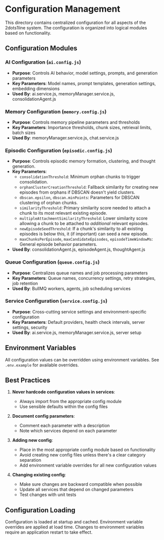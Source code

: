 # Configuration Management

This directory contains centralized configuration for all aspects of the 2dots1line system. The configuration is organized into logical modules based on functionality.

## Configuration Modules

### AI Configuration (`ai.config.js`)
- **Purpose**: Controls AI behavior, model settings, prompts, and generation parameters
- **Key Parameters**: Model names, prompt templates, generation settings, embedding dimensions
- **Used By**: ai.service.js, memoryManager.service.js, consolidationAgent.js

### Memory Configuration (`memory.config.js`)
- **Purpose**: Controls memory pipeline parameters and thresholds
- **Key Parameters**: Importance thresholds, chunk sizes, retrieval limits, batch sizes
- **Used By**: memoryManager.service.js, chat.service.js

### Episodic Configuration (`episodic.config.js`)
- **Purpose**: Controls episodic memory formation, clustering, and thought generation.
- **Key Parameters**: 
  - `consolidationThreshold`: Minimum orphan chunks to trigger consolidation.
  - `orphanClusterCreationThreshold`: Fallback similarity for creating new episodes from orphans if DBSCAN doesn't yield clusters.
  - `dbscan.epsilon`, `dbscan.minPoints`: Parameters for DBSCAN clustering of orphan chunks.
  - `similarityThreshold`: Primary similarity score needed to attach a chunk to its most relevant existing episode.
  - `multipleAttachmentSimilarityThreshold`: Lower similarity score allowing a chunk to be attached to *additional* relevant episodes.
  - `newEpisodeSeedThreshold`: If a chunk's similarity to all existing episodes is below this, it (if important) can seed a new episode.
  - `maxChunksPerEpisode`, `maxCandidateEpisodes`, `episodeTimeWindowMs`: General episode behavior parameters.
- **Used By**: consolidationAgent.js, episodeAgent.js, thoughtAgent.js

### Queue Configuration (`queue.config.js`)
- **Purpose**: Centralizes queue names and job processing parameters
- **Key Parameters**: Queue names, concurrency settings, retry strategies, job retention
- **Used By**: BullMQ workers, agents, job scheduling services

### Service Configuration (`service.config.js`)
- **Purpose**: Cross-cutting service settings and environment-specific configuration
- **Key Parameters**: Default providers, health check intervals, server settings, security
- **Used By**: ai.service.js, memoryManager.service.js, server setup

## Environment Variables

All configuration values can be overridden using environment variables. See `.env.example` for available overrides.

## Best Practices

1. **Never hardcode configuration values in services**:
   - Always import from the appropriate config module
   - Use sensible defaults within the config files

2. **Document config parameters**:
   - Comment each parameter with a description
   - Note which services depend on each parameter

3. **Adding new config**:
   - Place in the most appropriate config module based on functionality
   - Avoid creating new config files unless there's a clear category separation
   - Add environment variable overrides for all new configuration values

4. **Changing existing config**:
   - Make sure changes are backward compatible when possible
   - Update all services that depend on changed parameters
   - Test changes with unit tests

## Configuration Loading

Configuration is loaded at startup and cached. Environment variable overrides are applied at load time. Changes to environment variables require an application restart to take effect. 